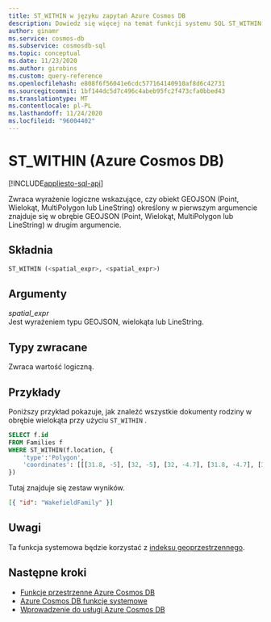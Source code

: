 ```yaml
---
title: ST_WITHIN w języku zapytań Azure Cosmos DB
description: Dowiedz się więcej na temat funkcji systemu SQL ST_WITHIN w Azure Cosmos DB.
author: ginamr
ms.service: cosmos-db
ms.subservice: cosmosdb-sql
ms.topic: conceptual
ms.date: 11/23/2020
ms.author: girobins
ms.custom: query-reference
ms.openlocfilehash: e808f6f56041e6cdc577164140910af8d6c42731
ms.sourcegitcommit: 1bf144dc5d7c496c4abeb95fc2f473cfa0bbed43
ms.translationtype: MT
ms.contentlocale: pl-PL
ms.lasthandoff: 11/24/2020
ms.locfileid: "96004402"
---
```

# <a name="st_within-azure-cosmos-db"></a>ST_WITHIN (Azure Cosmos DB)
[!INCLUDE[appliesto-sql-api](includes/appliesto-sql-api.md)]

 Zwraca wyrażenie logiczne wskazujące, czy obiekt GEOJSON (Point, Wielokąt, MultiPolygon lub LineString) określony w pierwszym argumencie znajduje się w obrębie GEOJSON (Point, Wielokąt, MultiPolygon lub LineString) w drugim argumencie.  
  
## <a name="syntax"></a>Składnia
  
```sql
ST_WITHIN (<spatial_expr>, <spatial_expr>)  
```  
  
## <a name="arguments"></a>Argumenty
  
*spatial_expr*  
   Jest wyrażeniem typu GEOJSON, wielokąta lub LineString.  
  
## <a name="return-types"></a>Typy zwracane
  
  Zwraca wartość logiczną.  
  
## <a name="examples"></a>Przykłady
  
  Poniższy przykład pokazuje, jak znaleźć wszystkie dokumenty rodziny w obrębie wielokąta przy użyciu `ST_WITHIN` .  
  
```sql
SELECT f.id
FROM Families f
WHERE ST_WITHIN(f.location, {  
    'type':'Polygon',
    'coordinates': [[[31.8, -5], [32, -5], [32, -4.7], [31.8, -4.7], [31.8, -5]]]  
})  
```  
  
 Tutaj znajduje się zestaw wyników.  
  
```json
[{ "id": "WakefieldFamily" }]  
```  

## <a name="remarks"></a>Uwagi

Ta funkcja systemowa będzie korzystać z [indeksu geoprzestrzennego](index-policy.md#spatial-indexes).

## <a name="next-steps"></a>Następne kroki

- [Funkcje przestrzenne Azure Cosmos DB](sql-query-spatial-functions.md)
- [Azure Cosmos DB funkcje systemowe](sql-query-system-functions.md)
- [Wprowadzenie do usługi Azure Cosmos DB](introduction.md)
